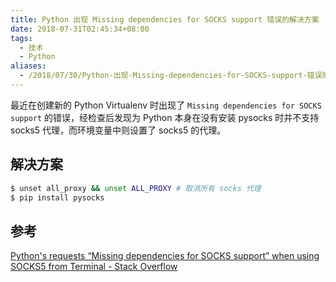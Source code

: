 ```yaml
---
title: Python 出现 Missing dependencies for SOCKS support 错误的解决方案
date: 2018-07-31T02:45:34+08:00
tags:
  - 技术
  - Python
aliases:
  - /2018/07/30/Python-出现-Missing-dependencies-for-SOCKS-support-错误的解决方案/
---
```


最近在创建新的 Python Virtualenv 时出现了 `Missing dependencies for SOCKS support` 的错误，经检查后发现为 Python 本身在没有安装 pysocks 时并不支持 socks5 代理，而环境变量中则设置了 socks5 的代理。

<!--more-->

## 解决方案

```bash
$ unset all_proxy && unset ALL_PROXY # 取消所有 socks 代理
$ pip install pysocks
```

## 参考

[Python's requests “Missing dependencies for SOCKS support” when using SOCKS5 from Terminal - Stack Overflow](https://stackoverflow.com/questions/38794015/pythons-requests-missing-dependencies-for-socks-support-when-using-socks5-fro)

